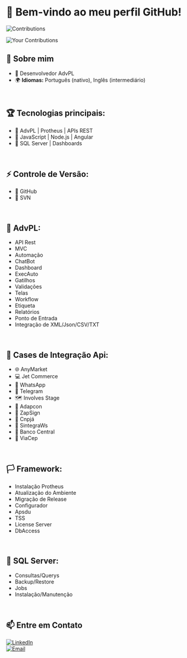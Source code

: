 # 👋 Bem-vindo ao meu perfil GitHub!  
![Contributions](https://github.com/thiago-andrrade/github-calendar/blob/master/docs/images/calendar-heatmap.png)

![Your Contributions](https://github-readme-streak-stats.herokuapp.com/?user=thiago-andrrade&theme=radical)


## 🚀 Sobre mim  
- 💼 Desenvolvedor AdvPL
- 🌍 **Idiomas:** Português (nativo), Inglês (intermediário)

<br>

## 🏆 Tecnologias principais:
- 🔹 AdvPL | Protheus | APIs REST
- 🔹 JavaScript | Node.js | Angular
- 🔹 SQL Server | Dashboards

<br>

## ⚡ Controle de Versão:
- 🔹 GitHub 
- 🔹 SVN

<br>

## 🏁 AdvPL:
- API Rest
- MVC
- Automação
- ChatBot
- Dashboard
- ExecAuto
- Gatilhos
- Validações
- Telas
- Workflow
- Etiqueta
- Relatórios
- Ponto de Entrada
- Integração de XML/Json/CSV/TXT

<br>

## 📂 Cases de Integração Api:
- 🌐  AnyMarket
- 💻  Jet Commerce
- 📱   WhatsApp
- 📢  Telegram
- 🗺️  Involves Stage
- 📄  Adapcon
- 🔷  ZapSign
- 💼 Cnpjá
- 📓  SintegraWs
- 🏦 Banco Central
- 📮  ViaCep

<br>

## 🏳️ Framework:
- Instalação Protheus
- Atualização do Ambiente
- Migração de Release
- Configurador
- Apsdu
- TSS
- License Server
- DbAccess

<br>

## 🏁 SQL Server:
- Consultas/Querys
- Backup/Restore
- Jobs
- Instalação/Manutenção

<br>

## 📫 Entre em Contato  
[![LinkedIn](https://img.shields.io/badge/LinkedIn-0077B5?style=for-the-badge&logo=linkedin&logoColor=white)](https://linkedin.com/in/thiago-andrrade)  
[![Email](https://img.shields.io/badge/Email-D14836?style=for-the-badge&logo=gmail&logoColor=white)](mailto:thiago.andrrade@gmail.com)  

